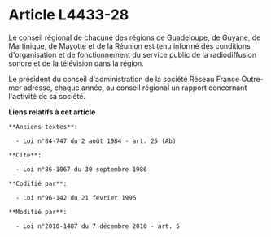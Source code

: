 # Article L4433-28

Le conseil régional de chacune des régions de Guadeloupe, de Guyane, de Martinique, de Mayotte et de la Réunion est tenu
informé des conditions d'organisation et de fonctionnement du service public de la radiodiffusion sonore et de la télévision
dans la région. 

Le président du conseil d'administration de la société Réseau France Outre-mer adresse, chaque année, au conseil régional un
rapport concernant l'activité de sa société.

**Liens relatifs à cet article**

	**Anciens textes**:

	  - Loi n°84-747 du 2 août 1984 - art. 25 (Ab)

	**Cite**:

	  - Loi n°86-1067 du 30 septembre 1986

	**Codifié par**:

	  - Loi n°96-142 du 21 février 1996

	**Modifié par**:

	  - Loi n°2010-1487 du 7 décembre 2010 - art. 5
